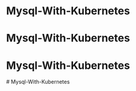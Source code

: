 # Mysql-With-Kubernetes
# Mysql-With-Kubernetes
# Mysql-With-Kubernetes
#   M y s q l - W i t h - K u b e r n e t e s  
 